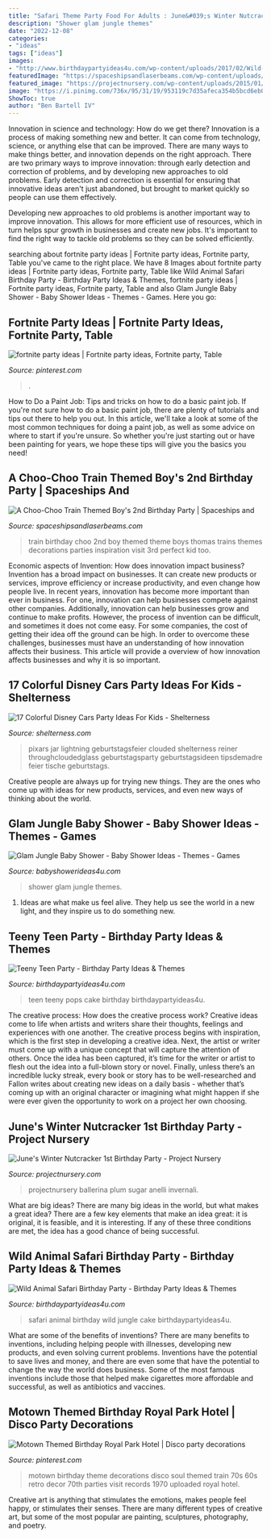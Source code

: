 ```yaml
---
title: "Safari Theme Party Food For Adults : June&#039;s Winter Nutcracker 1st Birthday Party"
description: "Shower glam jungle themes"
date: "2022-12-08"
categories:
- "ideas"
tags: ["ideas"]
images:
- "http://www.birthdaypartyideas4u.com/wp-content/uploads/2017/02/Wild-Animal-Safari-Birthday-Party-Cake-600x900.jpg"
featuredImage: "https://spaceshipsandlaserbeams.com/wp-content/uploads/2015/09/vintage-train-birthday-party-ideas.jpg.jpg"
featured_image: "https://projectnursery.com/wp-content/uploads/2015/01/Junes-1st-Birthday-Party-Favorites-12.6.14-PN-07.jpg"
image: "https://i.pinimg.com/736x/95/31/19/953119c7d35afeca354b5bcd6eb091d6.jpg"
ShowToc: true
author: "Ben Bartell IV"
---
```



Innovation in science and technology: How do we get there?
Innovation is a process of making something new and better. It can come from technology, science, or anything else that can be improved. There are many ways to make things better, and innovation depends on the right approach.
There are two primary ways to improve innovation: through early detection and correction of problems, and by developing new approaches to old problems. Early detection and correction is essential for ensuring that innovative ideas aren't just abandoned, but brought to market quickly so people can use them effectively.

Developing new approaches to old problems is another important way to improve innovation. This allows for more efficient use of resources, which in turn helps spur growth in businesses and create new jobs. It's important to find the right way to tackle old problems so they can be solved efficiently.

	

		
searching about fortnite party ideas | Fortnite party ideas, Fortnite party, Table you've came to the right place. We have 8 Images about fortnite party ideas | Fortnite party ideas, Fortnite party, Table like Wild Animal Safari Birthday Party - Birthday Party Ideas &amp; Themes, fortnite party ideas | Fortnite party ideas, Fortnite party, Table and also Glam Jungle Baby Shower - Baby Shower Ideas - Themes - Games. Here you go:
		
    
## Fortnite Party Ideas | Fortnite Party Ideas, Fortnite Party, Table

<img loading=lazy src="https://i.pinimg.com/736x/95/31/19/953119c7d35afeca354b5bcd6eb091d6.jpg" onerror="this.onerror=null;this.src='https://tse1.mm.bing.net/th?id=OIP.qT7OEAma3lGya6Z3Gh9c1QHaJ3&amp;pid=15.1';" alt="fortnite party ideas | Fortnite party ideas, Fortnite party, Table">

_Source: pinterest.com_

>. 

	

How to Do a Paint Job: Tips and tricks on how to do a basic paint job.
If you're not sure how to do a basic paint job, there are plenty of tutorials and tips out there to help you out. In this article, we'll take a look at some of the most common techniques for doing a paint job, as well as some advice on where to start if you're unsure. So whether you're just starting out or have been painting for years, we hope these tips will give you the basics you need!

    
## A Choo-Choo Train Themed Boy&#039;s 2nd Birthday Party | Spaceships And

<img loading=lazy src="https://spaceshipsandlaserbeams.com/wp-content/uploads/2015/09/vintage-train-birthday-party-ideas.jpg.jpg" onerror="this.onerror=null;this.src='https://tse4.mm.bing.net/th?id=OIP.OeAUz8mAzfx6I7NQIovDsgHaLH&amp;pid=15.1';" alt="A Choo-Choo Train Themed Boy&#039;s 2nd Birthday Party | Spaceships and">

_Source: spaceshipsandlaserbeams.com_

>train birthday choo 2nd boy themed theme boys thomas trains themes decorations parties inspiration visit 3rd perfect kid too. 

	

Economic aspects of Invention: How does innovation impact business?
Invention has a broad impact on businesses. It can create new products or services, improve efficiency or increase productivity, and even change how people live. In recent years, innovation has become more important than ever in business. For one, innovation can help businesses compete against other companies. Additionally, innovation can help businesses grow and continue to make profits. However, the process of invention can be difficult, and sometimes it does not come easy. For some companies, the cost of getting their idea off the ground can be high. In order to overcome these challenges, businesses must have an understanding of how innovation affects their business. This article will provide a overview of how innovation affects businesses and why it is so important.

    
## 17 Colorful Disney Cars Party Ideas For Kids - Shelterness

<img loading=lazy src="https://i.shelterness.com/2017/07/06-kids-drink-in-a-jar-with-a-Cars-theme-label-is-a-creative-and-fun-idea.jpg" onerror="this.onerror=null;this.src='https://tse4.mm.bing.net/th?id=OIP.d-9dyhqQyEHN53wBSf9fVQHaLH&amp;pid=15.1';" alt="17 Colorful Disney Cars Party Ideas For Kids - Shelterness">

_Source: shelterness.com_

>pixars jar lightning geburtstagsfeier clouded shelterness reiner throughcloudedglass geburtstagsparty geburtstagsideen tipsdemadre feier tische geburtstags. 

	

Creative people are always up for trying new things. They are the ones who come up with ideas for new products, services, and even new ways of thinking about the world.

    
## Glam Jungle Baby Shower - Baby Shower Ideas - Themes - Games

<img loading=lazy src="http://www.babyshowerideas4u.com/wp-content/uploads/2019/05/Glam-Jungle-Baby-Shower-600x923.jpg" onerror="this.onerror=null;this.src='https://tse4.mm.bing.net/th?id=OIP.pD9KS0ZvweFByoYFHqkZ8AHaLZ&amp;pid=15.1';" alt="Glam Jungle Baby Shower - Baby Shower Ideas - Themes - Games">

_Source: babyshowerideas4u.com_

>shower glam jungle themes. 

	

1. Ideas are what make us feel alive. They help us see the world in a new light, and they inspire us to do something new.

    
## Teeny Teen Party - Birthday Party Ideas &amp; Themes

<img loading=lazy src="http://birthdaypartyideas4u.com/wp-content/uploads/2016/10/Teeny-Teen-Party-Cake-Pops.jpg" onerror="this.onerror=null;this.src='https://tse4.mm.bing.net/th?id=OIP.qazJQYg5gqYu3zeejqK40QHaLH&amp;pid=15.1';" alt="Teeny Teen Party - Birthday Party Ideas &amp; Themes">

_Source: birthdaypartyideas4u.com_

>teen teeny pops cake birthday birthdaypartyideas4u. 

	

The creative process: How does the creative process work?
Creative ideas come to life when artists and writers share their thoughts, feelings and experiences with one another. The creative process begins with inspiration, which is the first step in developing a creative idea. Next, the artist or writer must come up with a unique concept that will capture the attention of others. Once the idea has been captured, it’s time for the writer or artist to flesh out the idea into a full-blown story or novel. Finally, unless there’s an incredible lucky streak, every book or story has to be well-researched and Fallon writes about creating new ideas on a daily basis - whether that’s coming up with an original character or imagining what might happen if she were ever given the opportunity to work on a project her own choosing.

    
## June&#039;s Winter Nutcracker 1st Birthday Party - Project Nursery

<img loading=lazy src="https://projectnursery.com/wp-content/uploads/2015/01/Junes-1st-Birthday-Party-Favorites-12.6.14-PN-07.jpg" onerror="this.onerror=null;this.src='https://tse2.mm.bing.net/th?id=OIP.BvSx_dSpxiM85cxbvWz4HAHaLH&amp;pid=15.1';" alt="June&#039;s Winter Nutcracker 1st Birthday Party - Project Nursery">

_Source: projectnursery.com_

>projectnursery ballerina plum sugar anelli invernali. 

	

What are big ideas?
There are many big ideas in the world, but what makes a great idea? There are a few key elements that make an idea great: it is original, it is feasible, and it is interesting. If any of these three conditions are met, the idea has a good chance of being successful.

    
## Wild Animal Safari Birthday Party - Birthday Party Ideas &amp; Themes

<img loading=lazy src="http://www.birthdaypartyideas4u.com/wp-content/uploads/2017/02/Wild-Animal-Safari-Birthday-Party-Cake-600x900.jpg" onerror="this.onerror=null;this.src='https://tse3.mm.bing.net/th?id=OIP.H5M1bjP7OwwnzKgM9AzQkQHaLH&amp;pid=15.1';" alt="Wild Animal Safari Birthday Party - Birthday Party Ideas &amp; Themes">

_Source: birthdaypartyideas4u.com_

>safari animal birthday wild jungle cake birthdaypartyideas4u. 

	

What are some of the benefits of inventions?
There are many benefits to inventions, including helping people with illnesses, developing new products, and even solving current problems. Inventions have the potential to save lives and money, and there are even some that have the potential to change the way the world does business. Some of the most famous inventions include those that helped make cigarettes more affordable and successful, as well as antibiotics and vaccines.

    
## Motown Themed Birthday Royal Park Hotel | Disco Party Decorations

<img loading=lazy src="https://i.pinimg.com/736x/d4/70/05/d470050e59c62f4caf56f71a27ac5834--motown-party-s-party.jpg" onerror="this.onerror=null;this.src='https://tse4.mm.bing.net/th?id=OIP.ZmQid8dMXKsk_4rzFCznywHaJ6&amp;pid=15.1';" alt="Motown Themed Birthday Royal Park Hotel | Disco party decorations">

_Source: pinterest.com_

>motown birthday theme decorations disco soul themed train 70s 60s retro decor 70th parties visit records 1970 uploaded royal hotel. 

	

Creative art is anything that stimulates the emotions, makes people feel happy, or stimulates their senses. There are many different types of creative art, but some of the most popular are painting, sculptures, photography, and poetry.

